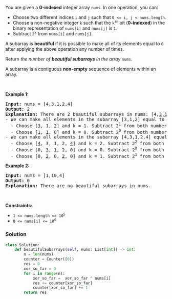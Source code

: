 <div class="question-content default-content">
              <p>You are given a <strong>0-indexed</strong> integer array <code>nums</code>. In one operation, you can:</p>

<ul>
	<li>Choose two different indices <code>i</code> and <code>j</code> such that <code>0 &lt;= i, j &lt; nums.length</code>.</li>
	<li>Choose a non-negative integer <code>k</code> such that the <code>k<sup>th</sup></code> bit (<strong>0-indexed</strong>) in the binary representation of <code>nums[i]</code> and <code>nums[j]</code> is <code>1</code>.</li>
	<li>Subtract <code>2<sup>k</sup></code> from <code>nums[i]</code> and <code>nums[j]</code>.</li>
</ul>

<p>A subarray is <strong>beautiful</strong> if it is possible to make all of its elements equal to <code>0</code> after applying the above operation any number of times.</p>

<p>Return <em>the number of <strong>beautiful subarrays</strong> in the array</em> <code>nums</code>.</p>

<p>A subarray is a contiguous <strong>non-empty</strong> sequence of elements within an array.</p>

<p>&nbsp;</p>
<p><strong class="example">Example 1:</strong></p>

<pre><strong>Input:</strong> nums = [4,3,1,2,4]
<strong>Output:</strong> 2
<strong>Explanation:</strong> There are 2 beautiful subarrays in nums: [4,<u>3,1,2</u>,4] and [<u>4,3,1,2,4</u>].
- We can make all elements in the subarray [3,1,2] equal to 0 in the following way:
  - Choose [<u>3</u>, 1, <u>2</u>] and k = 1. Subtract 2<sup>1</sup> from both numbers. The subarray becomes [1, 1, 0].
  - Choose [<u>1</u>, <u>1</u>, 0] and k = 0. Subtract 2<sup>0</sup> from both numbers. The subarray becomes [0, 0, 0].
- We can make all elements in the subarray [4,3,1,2,4] equal to 0 in the following way:
  - Choose [<u>4</u>, 3, 1, 2, <u>4</u>] and k = 2. Subtract 2<sup>2</sup> from both numbers. The subarray becomes [0, 3, 1, 2, 0].
  - Choose [0, <u>3</u>, <u>1</u>, 2, 0] and k = 0. Subtract 2<sup>0</sup> from both numbers. The subarray becomes [0, 2, 0, 2, 0].
  - Choose [0, <u>2</u>, 0, <u>2</u>, 0] and k = 1. Subtract 2<sup>1</sup> from both numbers. The subarray becomes [0, 0, 0, 0, 0].
</pre>

<p><strong class="example">Example 2:</strong></p>

<pre><strong>Input:</strong> nums = [1,10,4]
<strong>Output:</strong> 0
<strong>Explanation:</strong> There are no beautiful subarrays in nums.
</pre>

<p>&nbsp;</p>
<p><strong>Constraints:</strong></p>

<ul>
	<li><code>1 &lt;= nums.length &lt;= 10<sup>5</sup></code></li>
	<li><code>0 &lt;= nums[i] &lt;= 10<sup>6</sup></code></li>
</ul>
</div>

### Solution

```python
class Solution:
    def beautifulSubarrays(self, nums: List[int]) -> int:
        n = len(nums)
        counter = Counter([0])
        res = 0
        xor_so_far = 0
        for i in range(n):
            xor_so_far =  xor_so_far ^ nums[i]
            res += counter[xor_so_far]
            counter[xor_so_far] += 1
        return res
        
```